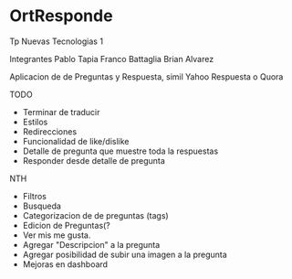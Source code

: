 # OrtResponde
Tp Nuevas Tecnologias 1

Integrantes
Pablo Tapia
Franco Battaglia
Brian Alvarez

Aplicacion de de Preguntas y Respuesta, simil Yahoo Respuesta o Quora

TODO
* Terminar de traducir
* Estilos
* Redirecciones
* Funcionalidad de like/dislike	
* Detalle de pregunta que muestre toda la respuestas 
* Responder desde detalle de pregunta

NTH
* Filtros
* Busqueda
* Categorizacion de de preguntas (tags)
* Edicion de Preguntas(?
* Ver mis me gusta.
* Agregar "Descripcion" a la pregunta
* Agregar posibilidad de subir una imagen a la pregunta
* Mejoras en dashboard
